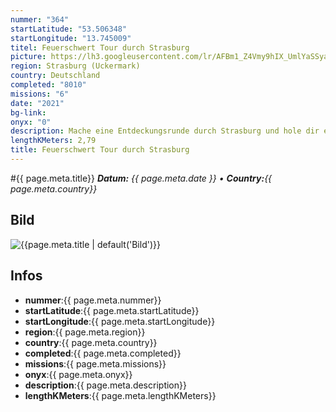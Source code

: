 ```yaml
---
nummer: "364"
startLatitude: "53.506348"
startLongitude: "13.745009"
titel: Feuerschwert Tour durch Strasburg
picture: https://lh3.googleusercontent.com/lr/AFBm1_Z4Vmy9hIX_UmlYaSSyamz0k5duJnzRhBeTmSpFr2F7zsddSPNVVI8Q_tT5LfKfEnqT6vADUG-NxNPYpE-6tO3BzFsHI-s1p2uUBlRE86ihhzgvaORukGYaNRdOUn87LpP1SC0SWHLRuduGIlHQ8EonlJWsQfoQ-mSoitLOtGmJB9anw8QtaZpnz8x8iwdW2P3T0IDr9QUFDxmkPyS1QVfq5Jf9QEb_uMzO5gNghDe4oXQQCJUKkXcwWh788TRQ7srXPQheaTdtuc01l0cKe2dH2R7YXojY-jVAZ7SRO44a_zu9bQVtcMahzLMcwMnvlGAWpPyrsfPw_trUoaXj8MPPyhkuwif0pbJvq11cRGiN-W5L_t28_Mva31YTLAoqdKjw3ENLI7DK6cP0FcR0ii_-H3ISqSFqkeKPHam-XhoXbKPp9YW3D6oNkX_0X4Bumg1NEAHGCOiA1GIxCV-aMQIZfqE_iNPEcAfAGmLDMyU_ssPnia8YYPIrXcjzejxpUMYvGDAPsHybmA3gpPnQO3syQKsPs7e8DU74WN5BTU3VUXeIeDxdlpn0O2lbnSMw19LGi-ykd4CPq0FfRJeWy5VsmSeZrExTqCzlA6nmG3I1h2xS-bMrHFcTGVqSmJ8APf9bq_8fvArjeDL4cUPEWfplTTEKVQID1vF2Lkv3i7_ROmeZOn_GFLvdCBp65i_otqUA9p4zrVMypibY8S45HvlQ7QT4Qu2G9T5n5g2qJyj168gkO67uwp5weFDF0ZzyjrAm7t4FOVabhJcL-AQZCuEZMt6WaWEE2iko-tiIPynG6-QFPGIwGN225tfW1AXXnMSyGf9eUvXhdSxZ90fWLOJg6p-n4n1df_Ve
region: Strasburg (Uckermark)
country: Deutschland
completed: "8010"
missions: "6"
date: "2021"
bg-link: 
onyx: "0"
description: Mache eine Entdeckungsrunde durch Strasburg und hole dir ein Feuerschwert ins PRofil
lengthKMeters: 2,79
title: Feuerschwert Tour durch Strasburg
---
```


#{{ page.meta.title}}
_**Datum:** {{ page.meta.date }} • **Country:**{{ page.meta.country}}_

## Bild
![{{page.meta.title | default('Bild')}}]({{page.meta.picture}})

## Infos
- **nummer**:{{ page.meta.nummer}}
- **startLatitude**:{{ page.meta.startLatitude}}
- **startLongitude**:{{ page.meta.startLongitude}}
- **region**:{{ page.meta.region}}
- **country**:{{ page.meta.country}}
- **completed**:{{ page.meta.completed}}
- **missions**:{{ page.meta.missions}}
- **onyx**:{{ page.meta.onyx}}
- **description**:{{ page.meta.description}}
- **lengthKMeters**:{{ page.meta.lengthKMeters}}

